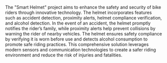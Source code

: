 The "Smart Helmet" project aims to enhance the safety and security of bike riders through innovative technology. The helmet incorporates features such as accident detection, proximity alerts, helmet compliance verification, and alcohol detection. In the event of an accident, the helmet promptly notifies the rider’s family, while proximity alerts help prevent collisions by warning the rider of nearby vehicles. The helmet ensures safety compliance by verifying it is worn before use and detects alcohol consumption to promote safe riding practices. This comprehensive solution leverages modern sensors and communication technologies to create a safer riding environment and reduce the risk of injuries and fatalities.
